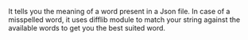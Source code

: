 It tells you the meaning of a word present in a Json file. In case of a misspelled word, it uses difflib module to match your string against the available words to get you the best suited word.
